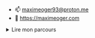 
- 📫 maximeoger93@proton.me
- 🔮 https://maximeoger.com

<details>
  <summary>Lire mon parcours</summary>
  soon ... 
</details>

<!---
maximeoger/maximeoger is a ✨ special ✨ repository because its `README.md` (this file) appears on your GitHub profile.
You can click the Preview link to take a look at your changes.
--->
